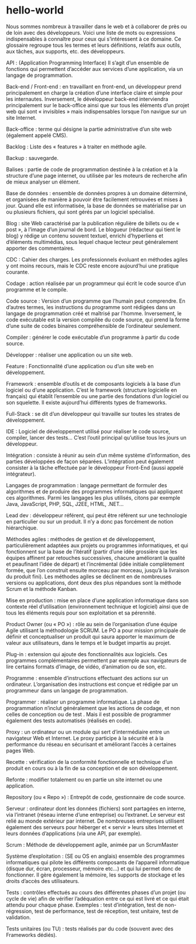 # hello-world
Nous sommes nombreux à travailler dans le web et à collaborer de près ou de loin avec des développeurs. Voici une liste de mots ou expressions indispensables à connaître pour ceux qui s’intéressent à ce domaine. Ce glossaire regroupe tous les termes et leurs définitions, relatifs aux outils, aux tâches, aux supports, etc. des développeurs.

API : (Application Programming Interface) Il s’agit d’un ensemble de fonctions qui permettent d’accéder aux services d’une application, via un langage de programmation.

Back-end / Front-end : en travaillant en front-end, un développeur prend principalement en charge la création d’une interface claire et simple pour les internautes. Inversement, le développeur back-end interviendra principalement sur le back-office ainsi que sur tous les éléments d’un projet web qui sont « invisibles » mais indispensables lorsque l’on navigue sur un site Internet.

Back-office : terme qui désigne la partie administrative d’un site web (également appelé CMS).

Backlog : Liste des « features » à traiter en méthode agile.

Backup : sauvegarde.

Balises : partie de code de programmation destinée à la création et à la structure d’une page internet, ou utilisée par les moteurs de recherche afin de mieux analyser un élément.

Base de données : ensemble de données propres à un domaine déterminé, et organisées de manière à pouvoir être facilement retrouvées et mises à jour. Quand elle est informatisée, la base de données se matérialise par un ou plusieurs fichiers, qui sont gérés par un logiciel spécialisé.

Blog : site Web caractérisé par la publication régulière de billets ou de « post », à l’image d’un journal de bord. Le blogueur (rédacteur qui tient le blog) y rédige un contenu souvent textuel, enrichi d’hyperliens et d’éléments multimédias, sous lequel chaque lecteur peut généralement apporter des commentaires.

CDC : Cahier des charges. Les professionnels évoluant en méthodes agiles y ont moins recours, mais le CDC reste encore aujourd’hui une pratique courante.

Codage : action réalisée par un programmeur qui écrit le code source d’un programme et le compile.

Code source : Version d’un programme que l’humain peut comprendre. En d’autres termes, les instructions du programme sont rédigées dans un langage de programmation créé et maîtrisé par l’homme. Inversement, le code exécutable est la version compilée du code source, qui prend la forme d’une suite de codes binaires compréhensible de l’ordinateur seulement.

Compiler : générer le code exécutable d’un programme à partir du code source.

Développer : réaliser une application ou un site web.

Feature : Fonctionnalité d’une application ou d’un site web en développement.

Framework : ensemble d’outils et de composants logiciels à la base d’un logiciel ou d’une application. C’est le framework (structure logicielle en français) qui établit l’ensemble ou une partie des fondations d’un logiciel ou son squelette. Il existe aujourd’hui différents types de frameworks.

Full-Stack : se dit d’un développeur qui travaille sur toutes les strates de développement.

IDE : Logiciel de développement utilisé pour réaliser le code source, compiler, lancer des tests… C’est l’outil principal qu’utilise tous les jours un développeur.

Intégration : consiste à réunir au sein d’un même système d’information, des parties développées de façon séparées. L’intégration peut également consister à la tâche effectuée par le développeur Front-End (aussi appelé intégrateur).

Langages de programmation : langage permettant de formuler des algorithmes et de produire des programmes informatiques qui appliquent ces algorithmes. Parmi les langages les plus utilisés, citons par exemple Java, JavaScript, PHP, SQL, J2EE, HTML, .NET…

Lead dev : développeur référent, qui peut être référent sur une technologie en particulier ou sur un produit. Il n’y a donc pas forcément de notion hiérarchique.

Méthodes agiles : méthodes de gestion et de développement, particulièrement adaptées aux projets ou programmes informatiques, et qui fonctionnent sur la base de l’itératif (partir d’une idée grossière que les équipes affinent par retouches successives, chacune améliorant la qualité et peaufinant l’idée de départ) et l’incrémental (idée initiale complètement formée, que l’on construit ensuite morceau par morceau, jusqu’à la livraison du produit fini). Les méthodes agiles se déclinent en de nombreuses versions ou applications, dont deux des plus répandues sont la méthode Scrum et la méthode Kanban.

Mise en production : mise en place d’une application informatique dans son contexte réel d’utilisation (environnement technique et logiciel) ainsi que de tous les éléments requis pour son exploitation et sa pérennité.

Product Owner (ou « PO ») : rôle au sein de l’organisation d’une équipe Agile utilisant la méthodologie SCRUM. Le PO a pour mission principale de définir et conceptualiser un produit qui saura apporter le maximum de valeur aux utilisateurs, dans le temps et le budget impartis au projet.

Plug-in : extension qui ajoute des fonctionnalités aux logiciels. Ces programmes complémentaires permettent par exemple aux navigateurs de lire certains formats d’image, de vidéo, d’animation ou de son, etc.

Programme : ensemble d’instructions effectuant des actions sur un ordinateur. L’organisation des instructions est conçue et rédigée par un programmeur dans un langage de programmation.

Programmer : réaliser un programme informatique. La phase de programmation n’inclut généralement que les actions de codage, et non celles de conception ou de test . Mais il est possible de programmer également des tests automatisés (réalisés en code).

Proxy : un ordinateur ou un module qui sert d’intermédiaire entre un navigateur Web et Internet. Le proxy participe à la sécurité et à la performance du réseau en sécurisant et améliorant l’accès à certaines pages Web.

Recette : vérification de la conformité fonctionnelle et technique d’un produit en cours ou à la fin de sa conception et de son développement.

Refonte : modifier totalement ou en partie un site internet ou une application.

Repository (ou « Repo ») : Entrepôt de code, gestionnaire de code source.

Serveur : ordinateur dont les données (fichiers) sont partagées en interne, via l’intranet (réseau interne d’une entreprise) ou l’extranet. Le serveur est relié au monde extérieur par internet. De nombreuses entreprises utilisent également des serveurs pour héberger et « servir » leurs sites Internet et leurs données d’applications (via une API, par exemple).

Scrum : Méthode de développement agile, animée par un ScrumMaster

Système d’exploitation : (SE ou OS en anglais) ensemble des programmes informatiques qui pilote les différents composants de l’appareil informatique (disque dur, écran, processeur, mémoire etc…) et qui lui permet donc de fonctionner. Il gère également la mémoire, les supports de stockage et les droits d’accès des utilisateurs.

Tests : contrôles effectués au cours des différentes phases d’un projet (ou cycle de vie) afin de vérifier l’adéquation entre ce qui est livré et ce qui était attendu pour chaque phase. Exemples : test d’intégration, test de non-régression, test de performance, test de réception, test unitaire, test de validation.

Tests unitaires (ou TU) : tests réalisés par du code (souvent avec des Frameworks dédiés).
